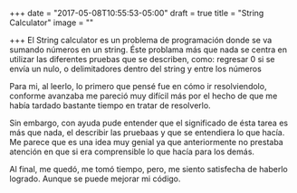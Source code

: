 +++
date = "2017-05-08T10:55:53-05:00"
draft = true
title = "String Calculator"
image = ""

+++
   El String calculator es un problema de programación donde se va sumando números en un string.
   Éste problama más que nada se centra en utilizar las diferentes pruebas que se describen, como: regresar 0 si se envía un nulo, o delimitadores dentro del string y entre los números

   Para mi, al leerlo, lo primero que pensé fue en cómo ir resolviendolo, conforme avanzaba me pareció muy difícil más por el hecho de que me había tardado bastante tiempo en tratar de resolverlo.

   Sin embargo, con ayuda pude entender que el significado de ésta tarea es más que nada, el describir las pruebaas y que se entendiera lo que hacía. Me parece que es una idea muy genial ya que anteriormente no prestaba atención en que si era comprensible lo que hacía para los demás.

   Al final, me quedó, me tomó tiempo, pero, me siento satisfecha de haberlo logrado. Aunque se puede mejorar mi código.
